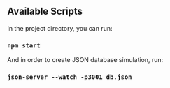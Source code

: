 ## Available Scripts

In the project directory, you can run:

### `npm start`

And in order to create JSON database simulation, run:
### `json-server --watch -p3001 db.json`
